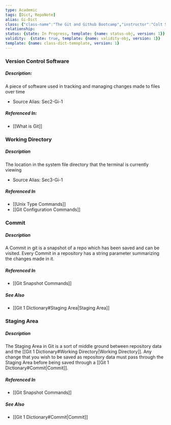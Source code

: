 ```yaml
---
type: Academic
tags: [Dict, RepoNote]
alias: Gi-Dict
class: {"class-name":"The Git and Github Bootcamp","instructor":"Colt Steele","medium":"Online Course","start-date":"2023-04-25","online-platform":"Udemy","length":"17 hours","class-alias":"Gi-1","template":{"name":"class-online-course-obj","version":1}}
relationship: 
status: {state: In Progress, template: {name: status-obj, version: 1}}
validity:  {state: true, template: {name: validity-obj, version: 1}}
template: {name: class-dict-temnplate, version: 1}
---
```


### Version Control Software 

##### Description:
A piece of software used in tracking and managing changes made to files over time
- Source Alias: Sec2-Gi-1

##### Referenced In:
- [[What is Git]]

### Working Directory

##### Description
The location in the system file directory that the terminal is currently viewing
- Source Alias: Sec3-Gi-1

##### Referenced In
- [[Unix Type Commands]]
- [[Git Configuration Commands]]

### Commit

##### Description
A Commit in git is a snapshot of a repo which has been saved and can be visited. Every Commit in a repository has a string parameter summarizing the changes made in it.

##### Referenced In
- [[Git Snapshot Commands]]

##### See Also 
- [[Git 1 Dictionary#Staging Area|Staging Area]]

### Staging Area

##### Description
The Staging Area in Git is a sort of middle ground between repository data and the [[Git 1 Dictionary#Working Directory|Working Directory]]. Any change that you wish to be saved as repository data must pass through the Staging Area before being saved through a [[Git 1 Dictionary#Commit|Commit]]. 

##### Referenced In
- [[Git Snapshot Commands]]

##### See Also
- [[Git 1 Dictionary#Commit|Commit]]
